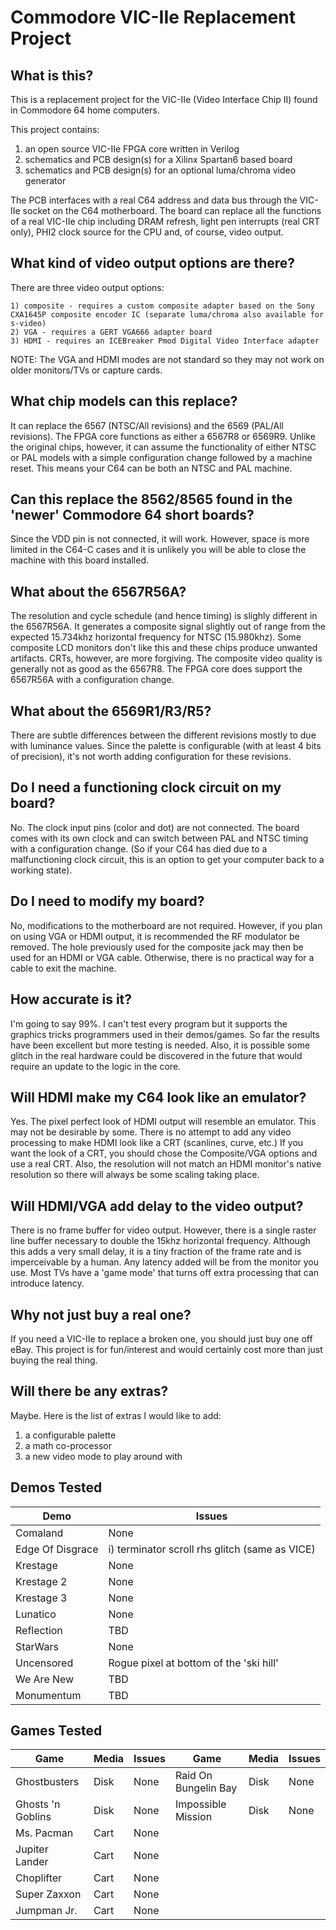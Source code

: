 # Commodore VIC-IIe Replacement Project

## What is this?
This is a replacement project for the VIC-IIe (Video Interface Chip II) found in Commodore 64 home computers.

This project contains:

1) an open source VIC-IIe FPGA core written in Verilog
2) schematics and PCB design(s) for a Xilinx Spartan6 based board
3) schematics and PCB design(s) for an optional luma/chroma video generator

The PCB interfaces with a real C64 address and data bus through the VIC-IIe socket on the C64 motherboard. The board can replace all the functions of a real VIC-IIe chip including DRAM refresh, light pen interrupts (real CRT only), PHI2 clock source for the CPU and, of course, video output.

## What kind of video output options are there?
There are three video output options:

    1) composite - requires a custom composite adapter based on the Sony CXA1645P composite encoder IC (separate luma/chroma also available for s-video)
    2) VGA - requires a GERT VGA666 adapter board
    3) HDMI - requires an ICEBreaker Pmod Digital Video Interface adapter

NOTE: The VGA and HDMI modes are not standard so they may not work on older monitors/TVs or capture cards.

## What chip models can this replace?
It can replace the 6567 (NTSC/All revisions) and the 6569 (PAL/All revisions). The FPGA core functions as either a 6567R8 or 6569R9. Unlike the original chips, however, it can assume the functionality of either NTSC or PAL models with a simple configuration change followed by a machine reset. This means your C64 can be both an NTSC and PAL machine.

## Can this replace the 8562/8565 found in the 'newer' Commodore 64 short boards?
Since the VDD pin is not connected, it will work.  However, space is more limited in the C64-C cases and it is unlikely you will be able to close the machine with this board installed.

## What about the 6567R56A?
The resolution and cycle schedule (and hence timing) is slighly different in the 6567R56A. It generates a composite signal slightly out of range from the expected 15.734khz horizontal frequency for NTSC (15.980khz). Some composite LCD monitors don't like this and these chips produce unwanted artifacts. CRTs, however, are more forgiving. The composite video quality is generally not as good as the 6567R8. The FPGA core does support the 6567R56A with a configuration change.

## What about the 6569R1/R3/R5?
There are subtle differences between the different revisions mostly to due with luminance values. Since the palette is configurable (with at least 4 bits of precision), it's not worth adding configuration for these revisions.

## Do I need a functioning clock circuit on my board?
No. The clock input pins (color and dot) are not connected. The board comes with its own clock and can switch between PAL and NTSC timing with a configuration change. (So if your C64 has died due to a malfunctioning clock circuit, this is an option to get your computer back to a working state).

## Do I need to modify my board?
No, modifications to the motherboard are not required. However, if you plan on using VGA or HDMI output, it is recommended the RF modulator be removed. The hole previously used for the composite jack may then be used for an HDMI or VGA cable. Otherwise, there is no practical way for a cable to exit the machine.

## How accurate is it?
I'm going to say 99%. I can't test every program but it supports the graphics tricks programmers used in their demos/games.  So far the results have been excellent but more testing is needed.  Also, it is possible some glitch in the real hardware could be discovered in the future that would require an update to the logic in the core.

## Will HDMI make my C64 look like an emulator?
Yes. The pixel perfect look of HDMI output will resemble an emulator. This may not be desirable by some. There is no attempt to add any video processing to make HDMI look like a CRT (scanlines, curve, etc.)  If you want the look of a CRT, you should chose the Composite/VGA options and use a real CRT.  Also, the resolution will not match an HDMI monitor's native resolution so there will always be some scaling taking place.

## Will HDMI/VGA add delay to the video output?
There is no frame buffer for video output. However, there is a single raster line buffer necessary to double the 15khz horizontal frequency. Although this adds a very small delay, it is a tiny fraction of the frame rate and is imperceivable by a human. Any latency added will be from the monitor you use. Most TVs have a 'game mode' that turns off extra processing that can introduce latency.

## Why not just buy a real one?
If you need a VIC-IIe to replace a broken one, you should just buy one off eBay. This project is for fun/interest and would certainly cost more than just buying the real thing.

## Will there be any extras?
Maybe. Here is the list of extras I would like to add:
1) a configurable palette
2) a math co-processor
3) a new video mode to play around with

## Demos Tested
| Demo | Issues
|--|--|
| Comaland | None
| Edge Of Disgrace | i) terminator scroll rhs glitch (same as VICE)
| Krestage | None
| Krestage 2 | None
| Krestage 3 | None
| Lunatico | None
| Reflection | TBD
| StarWars | None
| Uncensored | Rogue pixel at bottom of the 'ski hill'
| We Are New | TBD
| Monumentum | TBD

## Games Tested
| Game | Media | Issues | Game | Media | Issues
|--|--|--|--|--|--|
| Ghostbusters | Disk | None | Raid On Bungelin Bay | Disk | None
| Ghosts 'n Goblins | Disk | None | Impossible Mission | Disk | None
| Ms. Pacman | Cart | None | | |
| Jupiter Lander | Cart | None | | |
| Choplifter | Cart | None | | |
| Super Zaxxon | Cart | None | | |
| Jumpman Jr. | Cart | None | | |

